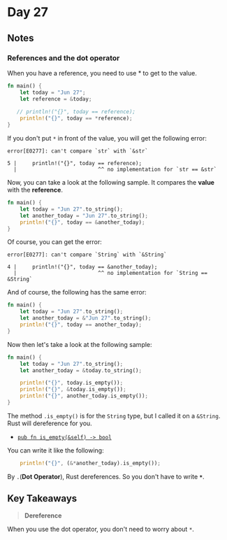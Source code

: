 # Day 27

## Notes

### References and the dot operator

When you have a reference, you need to use * to get to the value.

```rust
fn main() {
    let today = "Jun 27";
    let reference = &today;
 
   // println!("{}", today == reference);
    println!("{}", today == *reference);
}
```

If you don't put `*` in front of the value, you will get the following error:

```text
error[E0277]: can't compare `str` with `&str`

5 |     println!("{}", today == reference);
  |                          ^^ no implementation for `str == &str`
```

Now, you can take a look at the following sample. It compares the **value** with the **reference**.

```rust
fn main() {
    let today = "Jun 27".to_string();
    let another_today = "Jun 27".to_string();
    println!("{}", today == &another_today);
}
```

Of course, you can get the error:

```text
error[E0277]: can't compare `String` with `&String`

4 |     println!("{}", today == &another_today);
  |                          ^^ no implementation for `String == &String`
```

And of course, the following has the same error:

```rust
fn main() {
    let today = "Jun 27".to_string();
    let another_today = &"Jun 27".to_string();
    println!("{}", today == another_today);
}
```

Now then let's take a look at the following sample:

```rust
fn main() {
    let today = "Jun 27".to_string();
    let another_today = &today.to_string();

    println!("{}", today.is_empty());
    println!("{}", &today.is_empty());
    println!("{}", another_today.is_empty());
}
```

The method `.is_empty()` is for the `String` type, but I called it on a `&String`.
Rust will dereference for you.

- [`pub fn is_empty(&self) -> bool`](https://doc.rust-lang.org/std/string/struct.String.html#method.is_empty)

You can write it like the following:

```rust
    println!("{}", (&*another_today).is_empty());
```

By `.`(**Dot Operator**), Rust dereferences.
So you don't have to write **`*`**.

## Key Takeaways

> **Dereference**

When you use the dot operator, you don't need to worry about `*`.